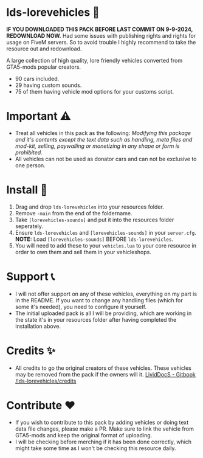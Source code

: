 # lds-lorevehicles 🚗
**IF YOU DOWNLOADED THIS PACK BEFORE LAST COMMIT ON 9-9-2024, REDOWNLOAD NOW.**
Had some issues with publishing rights and rights for usage on FiveM servers. So to avoid trouble I highly recommend to take the resource out and redownload.

A large collection of high quality, lore friendly vehicles converted from GTA5-mods popular creators.

* 90 cars included.
* 29 having custom sounds.
* 75 of them having vehicle mod options for your customs script.

# Important ⚠️
* Treat all vehicles in this pack as the following: *Modifying this package and it's contents except the text data such as handling, meta files and mod-kit, selling, paywalling or monetizing in any shape or form is prohibited.*
* All vehicles can not be used as donator cars and can not be exclusive to one person.

# Install 🔧
1. Drag and drop `lds-lorevehicles` into your resources folder.
2. Remove `-main` from the end of the foldername.
3. Take `[lorevehicles-sounds]` and put it into the resources folder seperately.
4. Ensure `lds-lorevehicles` and `[lorevehicles-sounds]` in your `server.cfg`.
**NOTE:** Load `[lorevehicles-sounds]` BEFORE `lds-lorevehicles`.
5. You will need to add these to your `vehicles.lua` to your core resource in order to own them and sell them in your vehicleshops.

# Support 📞
* I will not offer support on any of these vehicles, everything on my part is in the README. If you want to change any handling files (which for some it's needed), you need to configure it yourself.
* The initial uploaded pack is all I will be providing, which are working in the state it's in your resources folder after having completed the installation above.

# Credits ✨
* All credits to go the original creators of these vehicles. These vehicles may be removed from the pack if the owners will it.
[LividDocS - Gitbook /lds-lorevehicles/credits](https://lividdocs.gitbook.io/lividdocs/lds-lorevehicles/credits)

# Contribute ❤️
* If you wish to contribute to this pack by adding vehicles or doing text data file changes, please make a PR. Make sure to link the vehicle from GTA5-mods and keep the original format of uploading.
* I will be checking before merching if it has been done correctly, which might take some time as I won't be checking this resource daily.
